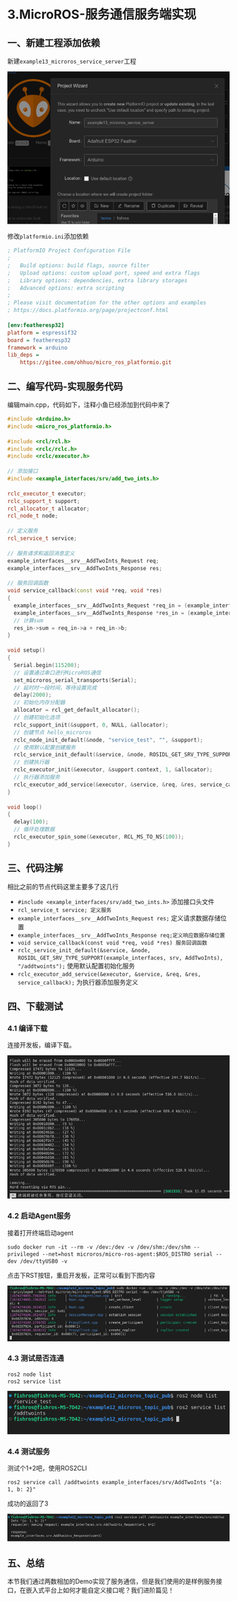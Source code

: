 # 3.MicroROS-服务通信服务端实现

## 一、新建工程添加依赖
新建`example13_microros_service_server`工程

![image-20230121022346660](3.MicroROS-%E6%9C%8D%E5%8A%A1%E9%80%9A%E4%BF%A1%E6%9C%8D%E5%8A%A1%E7%AB%AF%E5%AE%9E%E7%8E%B0/imgs/image-20230121022346660.png)


修改`platformio.ini`添加依赖

```ini
; PlatformIO Project Configuration File
;
;   Build options: build flags, source filter
;   Upload options: custom upload port, speed and extra flags
;   Library options: dependencies, extra library storages
;   Advanced options: extra scripting
;
; Please visit documentation for the other options and examples
; https://docs.platformio.org/page/projectconf.html

[env:featheresp32]
platform = espressif32
board = featheresp32
framework = arduino
lib_deps = 
    https://gitee.com/ohhuo/micro_ros_platformio.git
```

## 二、编写代码-实现服务代码

 编辑main.cpp，代码如下，注释小鱼已经添加到代码中来了

```c++
#include <Arduino.h>
#include <micro_ros_platformio.h>

#include <rcl/rcl.h>
#include <rclc/rclc.h>
#include <rclc/executor.h>

// 添加接口
#include <example_interfaces/srv/add_two_ints.h>

rclc_executor_t executor;
rclc_support_t support;
rcl_allocator_t allocator;
rcl_node_t node;

// 定义服务
rcl_service_t service;

// 服务请求和返回消息定义
example_interfaces__srv__AddTwoInts_Request req;
example_interfaces__srv__AddTwoInts_Response res;

// 服务回调函数
void service_callback(const void *req, void *res)
{
  example_interfaces__srv__AddTwoInts_Request *req_in = (example_interfaces__srv__AddTwoInts_Request *)req;
  example_interfaces__srv__AddTwoInts_Response *res_in = (example_interfaces__srv__AddTwoInts_Response *)res;
  // 计算sum
  res_in->sum = req_in->a + req_in->b;
}

void setup()
{
  Serial.begin(115200);
  // 设置通过串口进行MicroROS通信
  set_microros_serial_transports(Serial);
  // 延时时一段时间，等待设置完成
  delay(2000);
  // 初始化内存分配器
  allocator = rcl_get_default_allocator();
  // 创建初始化选项
  rclc_support_init(&support, 0, NULL, &allocator);
  // 创建节点 hello_microros
  rclc_node_init_default(&node, "service_test", "", &support);
  // 使用默认配置创建服务
  rclc_service_init_default(&service, &node, ROSIDL_GET_SRV_TYPE_SUPPORT(example_interfaces, srv, AddTwoInts), "/addtwoints");
  // 创建执行器
  rclc_executor_init(&executor, &support.context, 1, &allocator);
  // 执行器添加服务
  rclc_executor_add_service(&executor, &service, &req, &res, service_callback);
}

void loop()
{
  delay(100);
  // 循环处理数据
  rclc_executor_spin_some(&executor, RCL_MS_TO_NS(100));
}

```

## 三、代码注解

相比之前的节点代码这里主要多了这几行

- `#include <example_interfaces/srv/add_two_ints.h>`   添加接口头文件
- `rcl_service_t service; 定义服务 `
- `example_interfaces__srv__AddTwoInts_Request res;` 定义请求数据存储位置
- `example_interfaces__srv__AddTwoInts_Response req;定义响应数据存储位置`
- `void service_callback(const void *req, void *res) 服务回调函数`
- `rclc_service_init_default(&service, &node, ROSIDL_GET_SRV_TYPE_SUPPORT(example_interfaces, srv, AddTwoInts), "/addtwoints");` 使用默认配置初始化服务
- `rclc_executor_add_service(&executor, &service, &req, &res, service_callback);` 为执行器添加服务定义

## 四、下载测试

### 4.1 编译下载

连接开发板，编译下载。

![image-20230121100425404](3.MicroROS-%E6%9C%8D%E5%8A%A1%E9%80%9A%E4%BF%A1%E6%9C%8D%E5%8A%A1%E7%AB%AF%E5%AE%9E%E7%8E%B0/imgs/image-20230121100425404-16742742420451.png)

### 4.2 启动Agent服务

接着打开终端启动agent

```shell
sudo docker run -it --rm -v /dev:/dev -v /dev/shm:/dev/shm --privileged --net=host microros/micro-ros-agent:$ROS_DISTRO serial --dev /dev/ttyUSB0 -v
```

点击下RST按钮，重启开发板，正常可以看到下图内容

![image-20230121120840547](3.MicroROS-%E6%9C%8D%E5%8A%A1%E9%80%9A%E4%BF%A1%E6%9C%8D%E5%8A%A1%E7%AB%AF%E5%AE%9E%E7%8E%B0/imgs/image-20230121120840547.png)

### 4.3 测试是否连通

```shell
ros2 node list
ros2 service list
```

![image-20230121121909529](3.MicroROS-%E6%9C%8D%E5%8A%A1%E9%80%9A%E4%BF%A1%E6%9C%8D%E5%8A%A1%E7%AB%AF%E5%AE%9E%E7%8E%B0/imgs/image-20230121121909529.png)

### 4.4 测试服务

测试个1+2吧，使用ROS2CLI

```shell
ros2 service call /addtwoints example_interfaces/srv/AddTwoInts "{a: 1, b: 2}"
```

成功的返回了3

![image-20230121122100209](3.MicroROS-%E6%9C%8D%E5%8A%A1%E9%80%9A%E4%BF%A1%E6%9C%8D%E5%8A%A1%E7%AB%AF%E5%AE%9E%E7%8E%B0/imgs/image-20230121122100209.png)

## 五、总结

本节我们通过两数相加的Demo实现了服务通信，但是我们使用的是样例服务接口，在嵌入式平台上如何才能自定义接口呢？我们进阶篇见！

